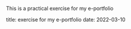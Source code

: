 This is a practical exercise for my e-portfolio

title: exercise for my e-portfolio
date: 2022-03-10

